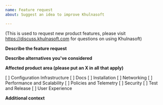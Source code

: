 ```yaml
---
name: Feature request
about: Suggest an idea to improve Khulnasoft

---
```

(This is used to request new product features, please visit <https://discuss.khulnasoft.com> for questions on using Khulnasoft)

**Describe the feature request**

**Describe alternatives you've considered**

**Affected product area (please put an X in all that apply)**

[ ] Configuration Infrastructure
[ ] Docs
[ ] Installation
[ ] Networking
[ ] Performance and Scalability
[ ] Policies and Telemetry
[ ] Security
[ ] Test and Release
[ ] User Experience

**Additional context**
